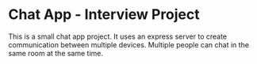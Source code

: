 # Chat App - Interview Project

This is a small chat app project. It uses an express server to create communication between multiple devices.
Multiple people can chat in the same room at the same time.
